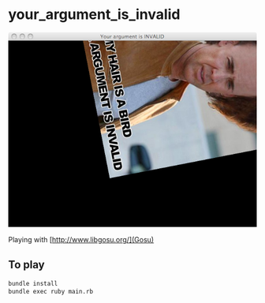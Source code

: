 your_argument_is_invalid
========================

![Image](./media/gosu_screen.png)

Playing with [http://www.libgosu.org/](Gosu)

## To play

    bundle install
    bundle exec ruby main.rb

